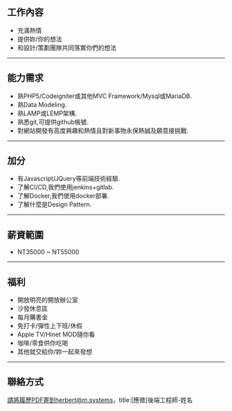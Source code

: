 ## 工作內容
- 充滿熱情
- 提供妳/你的想法
- 和設計/策劃團隊共同落實你們的想法

---

## 能力需求
- 熟PHP5/Codeigniter或其他MVC Framework/Mysql或MariaDB.
- 熟Data Modeling.
- 熟LAMP或LEMP架構.
- 熟悉git,可提供github帳號.
- 對網站開發有高度興趣和熱情且對新事物永保熱誠及願意接挑戰.

--- 
## 加分
- 有Javascript/JQuery等前端技術經驗.
- 了解CI/CD,我們使用jenkins+gitlab.
- 了解Docker,我們使用docker部署.
- 了解什麼是Design Pattern.

---

## 薪資範圍
- NT35000 ~ NT55000

---

## 福利

- 開放明亮的開放辦公室
- 沙發休息區
- 每月購書金
- 免打卡/彈性上下班/休假
- Apple TV/Hinet MOD隨你看
- 咖啡/零食供你吃喝
- 其他就交給你/妳一起來發想

---
## 聯絡方式
請將履歷PDF寄到herbert@m.systems，title:[應徵]後端工程師-姓名
